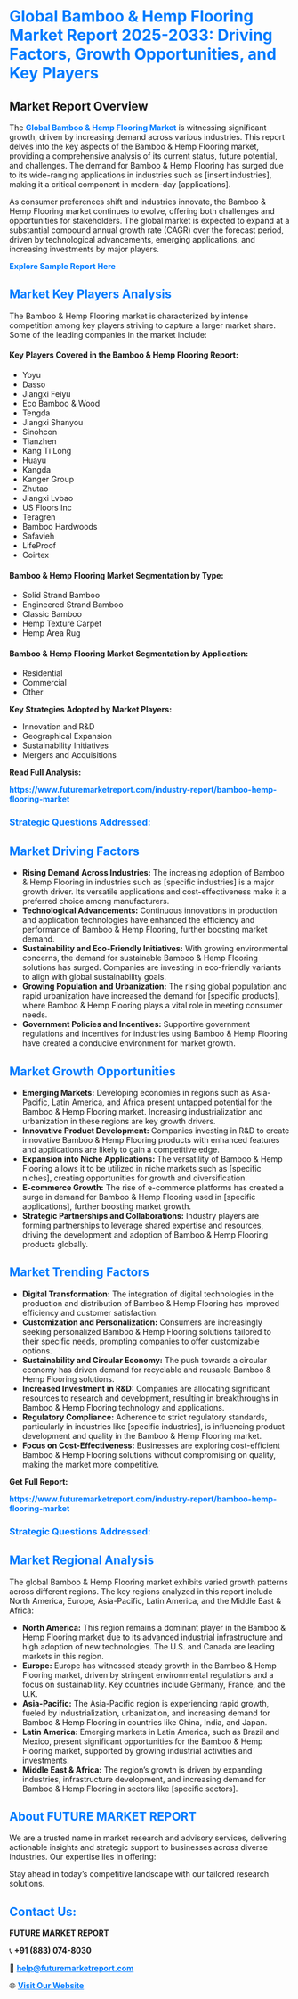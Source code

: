 <h1 style="color: #007BFF;">Global Bamboo & Hemp Flooring Market Report 2025-2033: Driving Factors, Growth Opportunities, and Key Players</h1>

<section id="overview">
<h2>Market Report Overview</h2>
<p>The <a href="https://www.futuremarketreport.com/industry-report/bamboo-hemp-flooring-market" style="color: #007BFF; text-decoration: none;"><strong>Global Bamboo & Hemp Flooring Market</strong></a> is witnessing significant growth, driven by increasing demand across various industries. This report delves into the key aspects of the Bamboo & Hemp Flooring market, providing a comprehensive analysis of its current status, future potential, and challenges. The demand for Bamboo & Hemp Flooring has surged due to its wide-ranging applications in industries such as [insert industries], making it a critical component in modern-day [applications].</p>
<p>As consumer preferences shift and industries innovate, the Bamboo & Hemp Flooring market continues to evolve, offering both challenges and opportunities for stakeholders. The global market is expected to expand at a substantial compound annual growth rate (CAGR) over the forecast period, driven by technological advancements, emerging applications, and increasing investments by major players.</p>
</section>

<section id="overview">
<p><a href="https://www.futuremarketreport.com/request-sample/reportId=109906" style="color: #007BFF; text-decoration: none;"><strong>Explore Sample Report Here</strong></a></p>
</section>

<section id="key-players">
<h2 style="color: #007BFF;">Market Key Players Analysis</h2>
<p>The Bamboo & Hemp Flooring market is characterized by intense competition among key players striving to capture a larger market share. Some of the leading companies in the market include:</p>
<h4>Key Players Covered in the Bamboo & Hemp Flooring Report:</h4>
<ul><li>Yoyu</li><li>Dasso</li><li>Jiangxi Feiyu</li><li>Eco Bamboo &amp; Wood</li><li>Tengda</li><li>Jiangxi Shanyou</li><li>Sinohcon</li><li>Tianzhen</li><li>Kang Ti Long</li><li>Huayu</li><li>Kangda</li><li>Kanger Group</li><li>Zhutao</li><li>Jiangxi Lvbao</li><li>US Floors Inc</li><li>Teragren</li><li>Bamboo Hardwoods</li><li>Safavieh</li><li>LifeProof</li><li>Coirtex</li></ul>
<h4>Bamboo & Hemp Flooring Market Segmentation by Type:</h4>
<ul><li>Solid Strand Bamboo</li><li>Engineered Strand Bamboo</li><li>Classic Bamboo</li><li>Hemp Texture Carpet</li><li>Hemp Area Rug</li></ul>

<h4>Bamboo & Hemp Flooring Market Segmentation by Application:</h4>
<ul><li>Residential</li><li>Commercial</li><li>Other</li></ul>
<p><strong>Key Strategies Adopted by Market Players:</strong></p>
<ul>
<li>Innovation and R&D</li>
<li>Geographical Expansion</li>
<li>Sustainability Initiatives</li>
<li>Mergers and Acquisitions</li>
</ul>
</section>

<section>
<p><strong>Read Full Analysis: </strong></p><a href="https://www.futuremarketreport.com/industry-report/bamboo-hemp-flooring-market" style="color: #007BFF; text-decoration: none;"><strong>https://www.futuremarketreport.com/industry-report/bamboo-hemp-flooring-market</strong></a>
<h3 style="color: #007BFF;">Strategic Questions Addressed:</h3>
</section>

<section id="driving-factors">
<h2 style="color: #007BFF;">Market Driving Factors</h2>
<ul>
<li><strong>Rising Demand Across Industries:</strong> The increasing adoption of Bamboo & Hemp Flooring in industries such as [specific industries] is a major growth driver. Its versatile applications and cost-effectiveness make it a preferred choice among manufacturers.</li>
<li><strong>Technological Advancements:</strong> Continuous innovations in production and application technologies have enhanced the efficiency and performance of Bamboo & Hemp Flooring, further boosting market demand.</li>
<li><strong>Sustainability and Eco-Friendly Initiatives:</strong> With growing environmental concerns, the demand for sustainable Bamboo & Hemp Flooring solutions has surged. Companies are investing in eco-friendly variants to align with global sustainability goals.</li>
<li><strong>Growing Population and Urbanization:</strong> The rising global population and rapid urbanization have increased the demand for [specific products], where Bamboo & Hemp Flooring plays a vital role in meeting consumer needs.</li>
<li><strong>Government Policies and Incentives:</strong> Supportive government regulations and incentives for industries using Bamboo & Hemp Flooring have created a conducive environment for market growth.</li>
</ul>
</section>

<section id="growth-opportunities">
<h2 style="color: #007BFF;">Market Growth Opportunities</h2>
<ul>
<li><strong>Emerging Markets:</strong> Developing economies in regions such as Asia-Pacific, Latin America, and Africa present untapped potential for the Bamboo & Hemp Flooring market. Increasing industrialization and urbanization in these regions are key growth drivers.</li>
<li><strong>Innovative Product Development:</strong> Companies investing in R&D to create innovative Bamboo & Hemp Flooring products with enhanced features and applications are likely to gain a competitive edge.</li>
<li><strong>Expansion into Niche Applications:</strong> The versatility of Bamboo & Hemp Flooring allows it to be utilized in niche markets such as [specific niches], creating opportunities for growth and diversification.</li>
<li><strong>E-commerce Growth:</strong> The rise of e-commerce platforms has created a surge in demand for Bamboo & Hemp Flooring used in [specific applications], further boosting market growth.</li>
<li><strong>Strategic Partnerships and Collaborations:</strong> Industry players are forming partnerships to leverage shared expertise and resources, driving the development and adoption of Bamboo & Hemp Flooring products globally.</li>
</ul>
</section>

<section id="trending-factors">
<h2 style="color: #007BFF;">Market Trending Factors</h2>
<ul>
<li><strong>Digital Transformation:</strong> The integration of digital technologies in the production and distribution of Bamboo & Hemp Flooring has improved efficiency and customer satisfaction.</li>
<li><strong>Customization and Personalization:</strong> Consumers are increasingly seeking personalized Bamboo & Hemp Flooring solutions tailored to their specific needs, prompting companies to offer customizable options.</li>
<li><strong>Sustainability and Circular Economy:</strong> The push towards a circular economy has driven demand for recyclable and reusable Bamboo & Hemp Flooring solutions.</li>
<li><strong>Increased Investment in R&D:</strong> Companies are allocating significant resources to research and development, resulting in breakthroughs in Bamboo & Hemp Flooring technology and applications.</li>
<li><strong>Regulatory Compliance:</strong> Adherence to strict regulatory standards, particularly in industries like [specific industries], is influencing product development and quality in the Bamboo & Hemp Flooring market.</li>
<li><strong>Focus on Cost-Effectiveness:</strong> Businesses are exploring cost-efficient Bamboo & Hemp Flooring solutions without compromising on quality, making the market more competitive.</li>
</ul>
</section>

<section>
<p><strong>Get Full Report: </strong></p><a href="https://www.futuremarketreport.com/industry-report/bamboo-hemp-flooring-market" style="color: #007BFF; text-decoration: none;"><strong>https://www.futuremarketreport.com/industry-report/bamboo-hemp-flooring-market</strong></a>
<h3 style="color: #007BFF;">Strategic Questions Addressed:</h3>
</section>


<section id="regional-analysis">
<h2 style="color: #007BFF;">Market Regional Analysis</h2>
<p>The global Bamboo & Hemp Flooring market exhibits varied growth patterns across different regions. The key regions analyzed in this report include North America, Europe, Asia-Pacific, Latin America, and the Middle East & Africa:</p>
<ul>
<li><strong>North America:</strong> This region remains a dominant player in the Bamboo & Hemp Flooring market due to its advanced industrial infrastructure and high adoption of new technologies. The U.S. and Canada are leading markets in this region.</li>
<li><strong>Europe:</strong> Europe has witnessed steady growth in the Bamboo & Hemp Flooring market, driven by stringent environmental regulations and a focus on sustainability. Key countries include Germany, France, and the U.K.</li>
<li><strong>Asia-Pacific:</strong> The Asia-Pacific region is experiencing rapid growth, fueled by industrialization, urbanization, and increasing demand for Bamboo & Hemp Flooring in countries like China, India, and Japan.</li>
<li><strong>Latin America:</strong> Emerging markets in Latin America, such as Brazil and Mexico, present significant opportunities for the Bamboo & Hemp Flooring market, supported by growing industrial activities and investments.</li>
<li><strong>Middle East & Africa:</strong> The region’s growth is driven by expanding industries, infrastructure development, and increasing demand for Bamboo & Hemp Flooring in sectors like [specific sectors].</li>
</ul>
</section>

<footer>
<h2 style="color: #007BFF;">About FUTURE MARKET REPORT</h2>
<p>We are a trusted name in market research and advisory services, delivering actionable insights and strategic support to businesses across diverse industries. Our expertise lies in offering:</p>

<p>Stay ahead in today’s competitive landscape with our tailored research solutions.</p>

<h2 style="color: #007BFF;">Contact Us:</h2>
<p><strong>FUTURE MARKET REPORT</strong></p>
<p>📞 <strong>+91 (883) 074-8030</strong></p>
<p>📧 <strong><a href="mailto:help@futuremarketreport.com" style="color: #007BFF;">help@futuremarketreport.com</a></strong></p>
<p>🌐 <strong><a href="https://www.futuremarketreport.com/" style="color: #007BFF;">Visit Our Website</a></strong></p>
</footer>